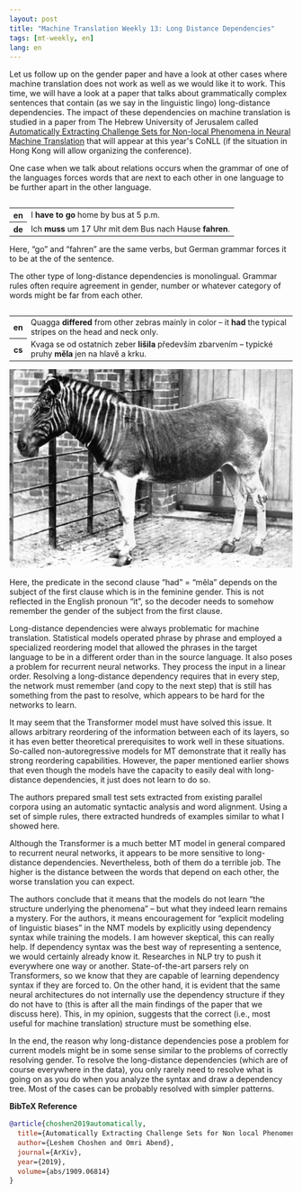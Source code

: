 ```yaml
---
layout: post
title: "Machine Translation Weekly 13: Long Distance Dependencies"
tags: [mt-weekly, en]
lang: en
---
```


Let us follow up on the gender paper and have a look at other cases where
machine translation does not work as well as we would like it to work. This
time, we will have a look at a paper that talks about grammatically complex
sentences that contain (as we say in the linguistic lingo) long-distance
dependencies. The impact of these dependencies on machine translation is
studied in a paper from The Hebrew University of Jerusalem called
[Automatically Extracting Challenge Sets for Non-local Phenomena in Neural
Machine Translation](https://arxiv.org/abs/1909.06814v4) that will appear at
this year's CoNLL (if the situation in Hong Kong will allow organizing the
conference).

One case when we talk about relations occurs when the grammar of one of the
languages forces words that are next to each other in one language to be
further apart in the other language.

<table align="left" width="100%">
<tr><th>en</th><td>I <b>have to go</b> home by bus at 5 p.m.</td></tr>
<tr><th>de</th><td>Ich <b>muss</b> um 17 Uhr mit dem Bus nach Hause <b>fahren</b>.</td></tr>
</table>

Here, “go” and “fahren” are the same verbs, but German grammar forces it to be
at the of the sentence.

The other type of long-distance dependencies is monolingual. Grammar rules
often require agreement in gender, number or whatever category of words might
be far from each other.

<table align="left">

<tr><th>en</th><td>Quagga <b>differed</b> from other zebras mainly in color –
it <b>had</b> the typical stripes on the head and neck only.</td></tr>

<tr><th>cs</th><td>Kvaga se od ostatních zeber <b>lišila</b> především
zbarvením – typické pruhy <b>měla</b> jen na hlavě a krku.</td></tr>

</table>

![Quagga](/assets/quagga.jpg)

Here, the predicate in the second clause “had” = “měla” depends on the subject
of the first clause which is in the feminine gender. This is not reflected in
the English pronoun “it”, so the decoder needs to somehow remember the gender
of the subject from the first clause.

Long-distance dependencies were always problematic for machine translation.
Statistical models operated phrase by phrase and employed a specialized
reordering model that allowed the phrases in the target language to be in a
different order than in the source language. It also poses a problem for
recurrent neural networks. They process the input in a linear order. Resolving
a long-distance dependency requires that in every step, the network must
remember (and copy to the next step) that is still has something from the past
to resolve, which appears to be hard for the networks to learn.

It may seem that the Transformer model must have solved this issue. It allows
arbitrary reordering of the information between each of its layers, so it has
even better theoretical prerequisites to work well in these situations.
So-called non-autoregressive models for MT demonstrate that it really has
strong reordering capabilities. However, the paper mentioned earlier shows that
even though the models have the capacity to easily deal with long-distance
dependencies, it just does not learn to do so.

The authors prepared small test sets extracted from existing parallel corpora
using an automatic syntactic analysis and word alignment. Using a set of simple
rules, there extracted hundreds of examples similar to what I showed here.

Although the Transformer is a much better MT model in general compared to
recurrent neural networks, it appears to be more sensitive to long-distance
dependencies. Nevertheless, both of them do a terrible job. The higher is the
distance between the words that depend on each other, the worse translation you
can expect.

The authors conclude that it means that the models do not learn “the structure
underlying the phenomena” – but what they indeed learn remains a mystery. For
the authors, it means encouragement for “explicit modeling of linguistic
biases” in the NMT models by explicitly using dependency syntax while training
the models. I am however skeptical, this can really help. If dependency syntax
was the best way of representing a sentence, we would certainly already
know it. Researches in NLP try to push it everywhere one way or another.
State-of-the-art parsers rely on Transformers, so we know that they are capable
of learning dependency syntax if they are forced to. On the other hand, it is
evident that the same neural architectures do not internally use the dependency
structure if they do not have to (this is after all the main findings of the
paper that we discuss here). This, in my opinion, suggests that the correct
(i.e., most useful for machine translation) structure must be something else.

In the end, the reason why long-distance dependencies pose a problem for
current models might be in some sense similar to the problems of correctly
resolving gender. To resolve the long-distance dependencies (which are of
course everywhere in the data), you only rarely need to resolve what is going
on as you do when you analyze the syntax and draw a dependency tree. Most of
the cases can be probably resolved with simpler patterns.

__BibTeX Reference__
```bibtex
@article{choshen2019automatically,
  title={Automatically Extracting Challenge Sets for Non local Phenomena in Neural Machine Translation},
  author={Leshem Choshen and Omri Abend},
  journal={ArXiv},
  year={2019},
  volume={abs/1909.06814}
}
```
